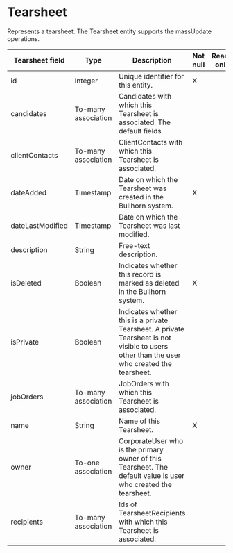 # Tearsheet

Represents a tearsheet. The Tearsheet entity supports the massUpdate operations.

| **Tearsheet field** | **Type** | **Description** | **Not null** | **Read-only** |
| --- | --- | --- | --- | --- |
| id | Integer | Unique identifier for this entity. | X | |
| candidates | To-many association | Candidates with which this Tearsheet is associated. The default fields | | |
| clientContacts | To-many association | ClientContacts with which this Tearsheet is associated. | | |
| dateAdded | Timestamp | Date on which the Tearsheet was created in the Bullhorn system. | X | |
| dateLastModified | Timestamp | Date on which the Tearsheet was last modified. | | |
| description | String | Free-text description. | | |
| isDeleted | Boolean | Indicates whether this record is marked as deleted in the Bullhorn system. | X | |
| isPrivate | Boolean | Indicates whether this is a private Tearsheet. A private Tearsheet is not visible to users other than the user who created the tearsheet. | | |
| jobOrders | To-many association | JobOrders with which this Tearsheet is associated. | | |
| name | String | Name of this Tearsheet. | X | |
| owner | To-one association | CorporateUser who is the primary owner of this Tearsheet. The default value is user who created the tearsheet. | | |
| recipients | To-many association | Ids of TearsheetRecipients with which this Tearsheet is associated. | | |